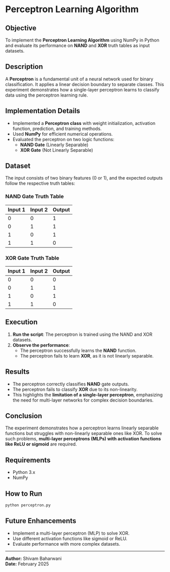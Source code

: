 # Perceptron Learning Algorithm

## Objective
To implement the **Perceptron Learning Algorithm** using NumPy in Python and evaluate its performance on **NAND** and **XOR** truth tables as input datasets.

## Description
A **Perceptron** is a fundamental unit of a neural network used for binary classification. It applies a linear decision boundary to separate classes. This experiment demonstrates how a single-layer perceptron learns to classify data using the perceptron learning rule.

## Implementation Details
- Implemented a **Perceptron class** with weight initialization, activation function, prediction, and training methods.
- Used **NumPy** for efficient numerical operations.
- Evaluated the perceptron on two logic functions:
  - **NAND Gate** (Linearly Separable)
  - **XOR Gate** (Not Linearly Separable)

## Dataset
The input consists of two binary features (0 or 1), and the expected outputs follow the respective truth tables:

### NAND Gate Truth Table
| Input 1 | Input 2 | Output |
|---------|---------|--------|
| 0       | 0       | 1      |
| 0       | 1       | 1      |
| 1       | 0       | 1      |
| 1       | 1       | 0      |

### XOR Gate Truth Table
| Input 1 | Input 2 | Output |
|---------|---------|--------|
| 0       | 0       | 0      |
| 0       | 1       | 1      |
| 1       | 0       | 1      |
| 1       | 1       | 0      |

## Execution
1. **Run the script**: The perceptron is trained using the NAND and XOR datasets.
2. **Observe the performance**:
   - The perceptron successfully learns the **NAND** function.
   - The perceptron fails to learn **XOR**, as it is not linearly separable.

## Results
- The perceptron correctly classifies **NAND** gate outputs.
- The perceptron fails to classify **XOR** due to its non-linearity.
- This highlights the **limitation of a single-layer perceptron**, emphasizing the need for multi-layer networks for complex decision boundaries.

## Conclusion
The experiment demonstrates how a perceptron learns linearly separable functions but struggles with non-linearly separable ones like XOR. To solve such problems, **multi-layer perceptrons (MLPs) with activation functions like ReLU or sigmoid** are required.

## Requirements
- Python 3.x
- NumPy

## How to Run
```sh
python perceptron.py
```

## Future Enhancements
- Implement a multi-layer perceptron (MLP) to solve XOR.
- Use different activation functions like sigmoid or ReLU.
- Evaluate performance with more complex datasets.

---
**Author:** Shivam Baharwani  
**Date:** February 2025

